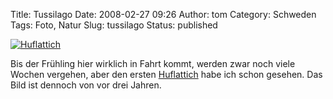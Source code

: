 Title: Tussilago
Date: 2008-02-27 09:26
Author: tom
Category: Schweden
Tags: Foto, Natur
Slug: tussilago
Status: published

[![Huflattich](/pic/tussilagomacro_s.jpg "Huflattich")](/pic/tussilagomacro_l.jpg)

Bis der Frühling hier wirklich in Fahrt kommt, werden zwar noch viele
Wochen vergehen, aber den ersten
[Huflattich](http://de.wikipedia.org/wiki/Huflattich) habe ich schon
gesehen. Das Bild ist dennoch von vor drei Jahren.


